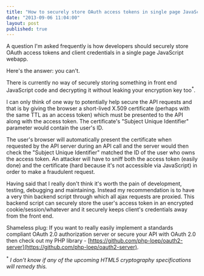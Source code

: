 ```yaml
---
title: "How to securely store OAuth access tokens in single page JavaScript web apps"
date: "2013-09-06 11:04:00"
layout: post
published: true
---
```


A question I'm asked frequently is how developers should securely store OAuth access tokens and client credentials in a single page JavaScript webapp.

Here's the answer: you can't.

There is currently no way of securely storing something in front end JavaScript code and decrypting it without leaking your encryption key too<sup>*</sup>.

I can only think of one way to potentially help secure the API requests and that is by giving the browser a short-lived X.509 certificate (perhaps with the same TTL as an access token) which must be presented to the API along with the access token. The certificate's "Subject Unique Identifier" parameter would contain the user's ID.

The user's browser will automatically present the certificate when requested by the API server during an API call and the server would then check the "Subject Unique Identifier" matched the ID of the user who owns the access token. An attacker will have to sniff both the access token (easily done) and the certificate (hard because it's not accessible via JavaScript) in order to make a fraudulent request.

Having said that I really don't think it's worth the pain of development, testing, debugging and maintaining. Instead my recommendation is to have a very thin backend script through which all ajax requests are proxied. This backend script can securely store the user's access token in an encrypted cookie/session/whatever and it securely keeps client's credentials away from the front end.

Shameless plug: If you want to really easily implement a standards compliant OAuth 2.0 authorization server or secure your API with OAuth 2.0 then check out my PHP library - [https://github.com/php-loep/oauth2-server](https://github.com/php-loep/oauth2-server).

<sup>*</sup> _I don't know if any of the upcoming HTML5 cryptography specifications will remedy this._
